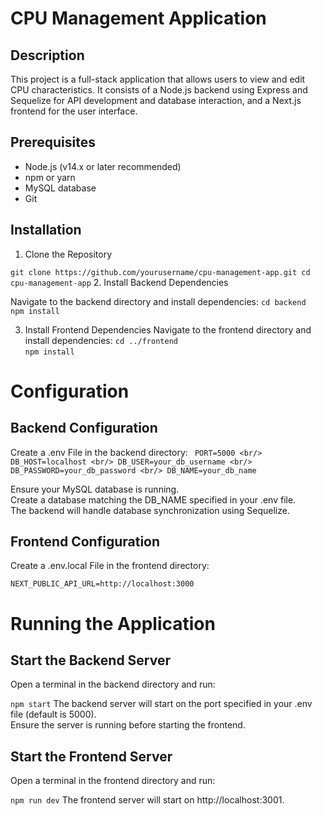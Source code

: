 # CPU Management Application
## Description
This project is a full-stack application that allows users to view and edit CPU characteristics. It consists of a Node.js backend using Express and Sequelize for API development and database interaction, and a Next.js frontend for the user interface.

## Prerequisites
- Node.js (v14.x or later recommended)
- npm or yarn
- MySQL database
- Git

## Installation

1. Clone the Repository

`git clone https://github.com/yourusername/cpu-management-app.git
cd cpu-management-app`
2. Install Backend Dependencies

Navigate to the backend directory and install dependencies:
`cd backend` <br/>
`npm install`

3. Install Frontend Dependencies
Navigate to the frontend directory and install dependencies:
`cd ../frontend` <br/>
`npm install`

# Configuration


## Backend Configuration
Create a .env File in the backend directory:
`
PORT=5000 <br/>
DB_HOST=localhost <br/>
DB_USER=your_db_username <br/>
DB_PASSWORD=your_db_password <br/>
DB_NAME=your_db_name` <br/>

Ensure your MySQL database is running. <br/>
Create a database matching the DB_NAME specified in your .env file. <br/>
The backend will handle database synchronization using Sequelize. <br/>

## Frontend Configuration
Create a .env.local File in the frontend directory: <br/>

`NEXT_PUBLIC_API_URL=http://localhost:3000`

# Running the Application
## Start the Backend Server
Open a terminal in the backend directory and run: <br/>

`npm start`
The backend server will start on the port specified in your .env file (default is 5000). <br/>
Ensure the server is running before starting the frontend. <br/>

## Start the Frontend Server
Open a terminal in the frontend directory and run:

`npm run dev`
The frontend server will start on http://localhost:3001.

